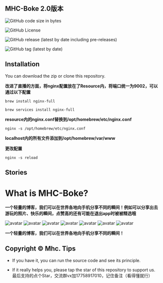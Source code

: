 MHC-Boke 2.0版本
---------------

![GitHub code size in bytes](https://img.shields.io/github/languages/code-size/Mhc-Inc/MHC-Boke)

![GitHub License](https://img.shields.io/github/license/Mhc-Inc/MHC-Boke)

![GitHub release (latest by date including pre-releases)](https://img.shields.io/github/v/release/Mhc-Inc/MHC-Boke?include_prereleases)

![GitHub tag (latest by date)](https://img.shields.io/github/v/tag/Mhc-Inc/MHC-Boke.svg)

Installation
---------------

You can download the zip or clone this repository.

**改进了直播的方面，将nginx配置放在了Resource内，将端口统一为9002，可以通过以下配置**

```brew install nginx-full```

```brew services install nginx-full```

**resource内的nginx.conf替换到/opt/homebrew/etc/nginx.conf**

```nginx -s /opt/homebrew/etc/nginx.conf```

**localhost内的所有文件添加到/opt/homebrew/var/www**

**更改配置**

```nginx -s reload```

Stories
---------------

# What is MHC-Boke?

**一个轻量的博客，我们可以在世界各地向手机分享不同的瞬间！例如可以分享出去游玩的照片、快乐的瞬间，点赞高的还有可能在退出app时被被精选哦**

![avatar](https://is1-ssl.mzstatic.com/image/thumb/PurpleSource126/v4/c1/37/70/c13770f4-d1db-caf5-6c8c-17ed511ee38b/e459b9bd-309e-4fa1-a866-e3dbeff3ff53_Simulator_Screenshot_-_iPhone_14_Plus_-_2023-08-24_at_17.17.03.png/400x800bb.png)
![avatar](https://is1-ssl.mzstatic.com/image/thumb/PurpleSource116/v4/e3/bc/df/e3bcdf77-6eb6-4e3c-6c4f-ca1f5cae11c4/ffb2acb8-36d6-47e8-8702-c3f1cd730fc6_Simulator_Screenshot_-_iPhone_14_Plus_-_2023-08-24_at_17.15.56.png/400x800bb.png)
![avatar](https://is1-ssl.mzstatic.com/image/thumb/PurpleSource116/v4/aa/67/c1/aa67c148-c586-6140-78e9-87c7d521dedf/5dad917b-dcbf-43b9-9ca5-e79a88f942bb_Simulator_Screenshot_-_iPhone_14_Plus_-_2023-08-24_at_17.17.19.png/400x800bb.png)
![avatar](https://is1-ssl.mzstatic.com/image/thumb/PurpleSource116/v4/ef/3c/8d/ef3c8def-bbac-a6cd-06ae-826ba6ad7cc2/8e455a78-c04e-4fa4-ba18-4dab4904f471_Simulator_Screenshot_-_iPhone_14_Plus_-_2023-08-24_at_17.18.55.png/400x800bb.png)
![avatar](https://is1-ssl.mzstatic.com/image/thumb/PurpleSource126/v4/4e/0c/27/4e0c2725-777f-9d8a-59c6-882482df2945/44fd3453-1488-4418-95d4-850e92878991_Simulator_Screenshot_-_iPhone_14_Plus_-_2023-08-24_at_17.52.45.png/400x800bb.png)
![avatar](https://is1-ssl.mzstatic.com/image/thumb/PurpleSource116/v4/eb/9c/4b/eb9c4be6-2388-7d77-a297-2ea7250196e2/4ee97072-be59-4834-8425-47f62a3cc21c_Simulator_Screenshot_-_iPhone_14_Plus_-_2023-08-24_at_17.55.56.png/400x800bb.png)
![avatar](https://is1-ssl.mzstatic.com/image/thumb/PurpleSource126/v4/c0/b2/6b/c0b26be0-02d5-c009-f074-be7f8988e676/67c0a416-b27f-4d6d-864f-969076fb7e01_Simulator_Screenshot_-_iPhone_14_Plus_-_2023-08-24_at_17.56.12.png/400x800bb.png)

**一个轻量的博客，我们可以在世界各地向手机分享不同的瞬间！**

Copyright © Mhc.
Tips
-------

-  If you have it, you can run the source code and see its principle.

-  If it really helps you, please tap the star of this repository to support us.
    最后支持的点个Star，交流群vx加17758917010，记住备注（看得懂就行）
